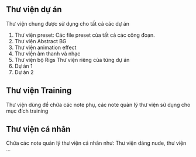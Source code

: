 
## Thư viện dự án

Thư viện chung được sử dụng cho tất cả các dự án
1. Thư viện preset: Các file preset của tất cả các công đoạn.
2. Thư viện Abstract BG
3. Thư viện animation effect
4. Thư viện âm thanh và nhạc
5. Thư viện bộ Rigs
Thư viện riêng của từng dự án
1. Dự án 1
2. Dự án 2
## Thư viện Training

Thư viện dùng để chứa các note phụ, các note quản lý thư viện sử dụng cho mục đích training

## Thư viện cá nhân

Chứa các note quản lý thư viện cá nhân như: Thư viện dáng nude, thư viện ...